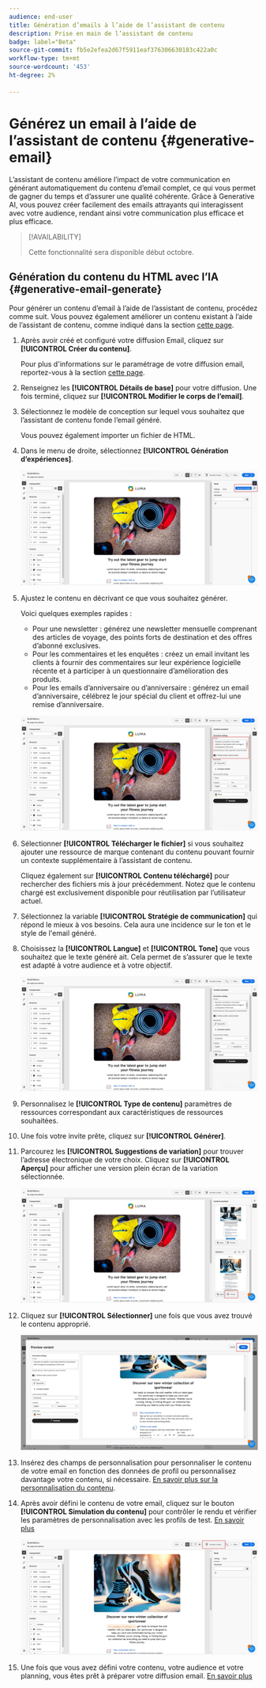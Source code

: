 ```yaml
---
audience: end-user
title: Génération d’emails à l’aide de l’assistant de contenu
description: Prise en main de l’assistant de contenu
badge: label="Beta"
source-git-commit: fb5e2efea2d67f5911eaf376306630183c422a0c
workflow-type: tm+mt
source-wordcount: '453'
ht-degree: 2%

---
```


# Générez un email à l’aide de l’assistant de contenu {#generative-email}

L’assistant de contenu améliore l’impact de votre communication en générant automatiquement du contenu d’email complet, ce qui vous permet de gagner du temps et d’assurer une qualité cohérente. Grâce à Generative AI, vous pouvez créer facilement des emails attrayants qui interagissent avec votre audience, rendant ainsi votre communication plus efficace et plus efficace.


>[!AVAILABILITY]
>
>Cette fonctionnalité sera disponible début octobre.




## Génération du contenu du HTML avec l’IA {#generative-email-generate}

Pour générer un contenu d’email à l’aide de l’assistant de contenu, procédez comme suit. Vous pouvez également améliorer un contenu existant à l’aide de l’assistant de contenu, comme indiqué dans la section [cette page](generative-content.md).

1. Après avoir créé et configuré votre diffusion Email, cliquez sur **[!UICONTROL Créer du contenu]**.

   Pour plus d&#39;informations sur le paramétrage de votre diffusion email, reportez-vous à la section [cette page](../content/create-email-content.md).

1. Renseignez les **[!UICONTROL Détails de base]** pour votre diffusion. Une fois terminé, cliquez sur **[!UICONTROL Modifier le corps de l’email]**.

1. Sélectionnez le modèle de conception sur lequel vous souhaitez que l’assistant de contenu fonde l’email généré.

   Vous pouvez également importer un fichier de HTML.

1. Dans le menu de droite, sélectionnez **[!UICONTROL Génération d’expériences]**.

   ![](assets/email-genai-1.png)

1. Ajustez le contenu en décrivant ce que vous souhaitez générer.

   Voici quelques exemples rapides :

   * Pour une newsletter : générez une newsletter mensuelle comprenant des articles de voyage, des points forts de destination et des offres d’abonné exclusives.
   * Pour les commentaires et les enquêtes : créez un email invitant les clients à fournir des commentaires sur leur expérience logicielle récente et à participer à un questionnaire d’amélioration des produits.
   * Pour les emails d’anniversaire ou d’anniversaire : générez un email d’anniversaire, célébrez le jour spécial du client et offrez-lui une remise d’anniversaire.

   ![](assets/email-genai-2.png)

1. Sélectionner **[!UICONTROL Télécharger le fichier]** si vous souhaitez ajouter une ressource de marque contenant du contenu pouvant fournir un contexte supplémentaire à l’assistant de contenu.

   Cliquez également sur **[!UICONTROL Contenu téléchargé]** pour rechercher des fichiers mis à jour précédemment. Notez que le contenu chargé est exclusivement disponible pour réutilisation par l’utilisateur actuel.

1. Sélectionnez la variable **[!UICONTROL Stratégie de communication]** qui répond le mieux à vos besoins. Cela aura une incidence sur le ton et le style de l&#39;email généré.

1. Choisissez la **[!UICONTROL Langue]** et **[!UICONTROL Tone]** que vous souhaitez que le texte généré ait. Cela permet de s’assurer que le texte est adapté à votre audience et à votre objectif.

   ![](assets/email-genai-3.png)

1. Personnalisez le **[!UICONTROL Type de contenu]** paramètres de ressources correspondant aux caractéristiques de ressources souhaitées.

1. Une fois votre invite prête, cliquez sur **[!UICONTROL Générer]**.

1. Parcourez les **[!UICONTROL Suggestions de variation]** pour trouver l’adresse électronique de votre choix. Cliquez sur **[!UICONTROL Aperçu]** pour afficher une version plein écran de la variation sélectionnée.

   ![](assets/email-genai-4.png)

1. Cliquez sur **[!UICONTROL Sélectionner]** une fois que vous avez trouvé le contenu approprié.

   ![](assets/email-genai-5.png)

1. Insérez des champs de personnalisation pour personnaliser le contenu de votre email en fonction des données de profil ou personnalisez davantage votre contenu, si nécessaire. [En savoir plus sur la personnalisation du contenu](../personalization/personalize.md).

1. Après avoir défini le contenu de votre email, cliquez sur le bouton **[!UICONTROL Simulation du contenu]** pour contrôler le rendu et vérifier les paramètres de personnalisation avec les profils de test.  [En savoir plus](../preview-test/preview-content.md)

   ![](assets/email-genai-6.png)

1. Une fois que vous avez défini votre contenu, votre audience et votre planning, vous êtes prêt à préparer votre diffusion email. [En savoir plus](../monitor/prepare-send.md)


